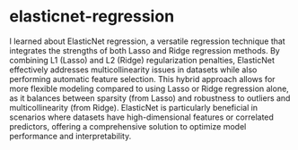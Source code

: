 # elasticnet-regression
I learned about ElasticNet regression, a versatile regression technique that integrates the strengths of both Lasso and Ridge regression methods. By combining L1 (Lasso) and L2 (Ridge) regularization penalties, ElasticNet effectively addresses multicollinearity issues in datasets while also performing automatic feature selection. This hybrid approach allows for more flexible modeling compared to using Lasso or Ridge regression alone, as it balances between sparsity (from Lasso) and robustness to outliers and multicollinearity (from Ridge). ElasticNet is particularly beneficial in scenarios where datasets have high-dimensional features or correlated predictors, offering a comprehensive solution to optimize model performance and interpretability.
